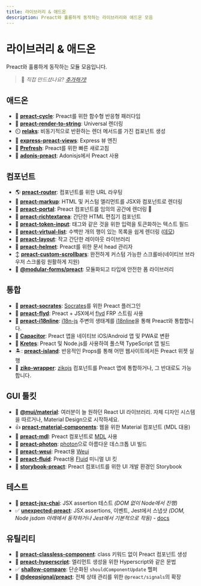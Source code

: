 ```yaml
---
title: 라이브러리 & 애드온
description: Preact와 훌륭하게 동작하는 라이브러리와 애드온 모음
---
```


# 라이브러리 & 애드온

Preact와 훌륭하게 동작하는 모듈 모음입니다.

> :information_desk_person: _직접 만드셨나요?
> [추가하기!](https://github.com/preactjs/preact-www/blob/master/content/en/about/libraries-addons.md)_

## 애드온

- :repeat: **[preact-cycle](https://github.com/developit/preact-cycle)**: Preact를 위한 함수형 반응형 패러다임
- :page_facing_up: **[preact-render-to-string](https://github.com/preactjs/preact-render-to-string)**: Universal 렌더링
- :timer_clock: **[relaks](https://github.com/trambarhq/relaks)**: 비동기적으로 반환하는 렌더 메서드를 가진 컴포넌트 생성
- :nut_and_bolt: **[express-preact-views](https://github.com/edwjusti/express-preact-views)**: Express 뷰 엔진
- :floppy_disk: **[Prefresh](https://github.com/JoviDeCroock/prefresh)**: Preact를 위한 빠른 새로고침
- :bookmark_tabs: **[adonis-preact](https://github.com/DonsWayo/adonis-preact)**: Adonisjs에서 Preact 사용

## 컴포넌트

- :earth_americas: **[preact-router](https://github.com/preactjs/preact-router)**: 컴포넌트를 위한 URL 라우팅
- :bookmark_tabs: **[preact-markup](https://github.com/developit/preact-markup)**: HTML 및 커스텀 엘리먼트를 JSX와 컴포넌트로 렌더링
- :satellite: **[preact-portal](https://github.com/developit/preact-portal)**: Preact 컴포넌트를 임의의 공간에 렌더링 :milky_way:
- :pencil: **[preact-richtextarea](https://github.com/developit/preact-richtextarea)**: 간단한 HTML 편집기 컴포넌트
- :bookmark: **[preact-token-input](https://github.com/developit/preact-token-input)**: 태그와 같은 것을 위한 입력을 토큰화하는 텍스트 필드
- :card_index: **[preact-virtual-list](https://github.com/developit/preact-virtual-list)**: 수백만 개의 행이 있는 목록을 쉽게 렌더링 ([데모](https://jsfiddle.net/developit/qqan9pdo/))
- :triangular_ruler: **[preact-layout](https://download.github.io/preact-layout/)**: 작고 간단한 레이아웃 라이브러리
- :construction_worker: **[preact-helmet](https://github.com/download/preact-helmet)**: Preact를 위한 문서 head 관리자
- :arrow_up_down: **[preact-custom-scrollbars](https://github.com/lucafalasco/preact-custom-scrollbars)**: 완전하게 커스텀 가능한 스크롤바(네이티브 브라우저 스크롤링 원활하게 지원)
- 🧱 **[@modular-forms/preact](https://modularforms.dev/)**: 모듈화되고 타입에 안전한 폼 라이브러리

## 통합

- :thought_balloon: **[preact-socrates](https://github.com/matthewmueller/preact-socrates)**: [Socrates](http://github.com/matthewmueller/socrates)를 위한 Preact 플러그인
- :rowboat: **[preact-flyd](https://github.com/xialvjun/preact-flyd)**: Preact + JSX에서 [flyd](https://github.com/paldepind/flyd) FRP 스트림 사용
- :speech_balloon: **[preact-i18nline](https://github.com/download/preact-i18nline)**: [i18n-js](https://github.com/everydayhero/i18n-js) 주변의 생태계를 [i18nline](https://github.com/download/i18nline)을 통해 Preact와 통합합니다.
- :diamond_shape_with_a_dot_inside: **[Capacitor](https://capacitorjs.com/solution/preact)**: Preact 앱을 네이티브 iOS/Android 앱 및 PWA로 변환
- :ice_cube: **[Kretes](https://kretes.dev/docs/howtos/preact-setup/)**: Preact 및 Node.js를 사용하여 풀스택 TypeScript 앱 빌드
- 🏝: **[preact-island](https://github.com/mwood23/preact-island)**: 반응적인 Props를 통해 어떤 웹사이트에서든 Preact 위젯 실행
- 🧩 **[ziko-wrapper](https://github.com/zakarialaoui10/ziko-wrapper)**: [zikojs](https://github.com/zakarialaoui10/zikojs) 컴포넌트를 Preact 앱에 통합하거나, 그 반대로도 가능합니다.

## GUI 툴킷

- 🎴 **[@mui/material](https://github.com/mui/material-ui/tree/master/examples/material-ui-preact)**: 여러분이 늘 원하던 React UI 라이브러리. 자체 디자인 시스템을 따르거나, Material Design으로 시작하세요.
- :thumbsup: **[preact-material-components](https://github.com/prateekbh/preact-material-components)**: 웹을 위한 Material 컴포넌트 (MDL 대용)
- :white_square_button: **[preact-mdl](https://github.com/developit/preact-mdl)**: Preact 컴포넌트로 [MDL](https://getmdl.io) 사용
- :rocket: **[preact-photon](https://github.com/developit/preact-photon)**: [photon](http://photonkit.com)으로 아름다운 데스크톱 UI 빌드
- :penguin: **[preact-weui](https://github.com/afeiship/preact-weui)**: Preact용 [Weui](https://github.com/afeiship/preact-weui)
- 💅 **[preact-fluid](https://github.com/ajainvivek/preact-fluid)**: Preact용 [Fluid](https://github.com/ajainvivek/preact-fluid) 미니멀 UI 킷
- :book: **[storybook-preact](https://github.com/storybooks/storybook/tree/next/app/preact)**: Preact 컴포너트를 위한 UI 개발 환경인 Storybook

## 테스트

- :microscope: **[preact-jsx-chai](https://github.com/developit/preact-jsx-chai)**: JSX assertion 테스트 _(DOM 없이 Node에서 진행)_
- :white_check_mark: **[unexpected-preact](https://github.com/bruderstein/unexpected-preact)**: JSX assertions, 이벤트, Jest에서 스냅샷 _(DOM, Node jsdom 아래에서 동작하거나 Jest에서 기본적으로 작동)_ - [docs](https://bruderstein.github.io/unexpected-preact/)

## 유틸리티

- :tophat: **[preact-classless-component](https://github.com/ld0rman/preact-classless-component)**: class 키워드 없이 Preact 컴포넌트 생성
- :hammer: **[preact-hyperscript](https://github.com/queckezz/preact-hyperscript)**: 엘리먼트 생성을 위한 Hyperscript와 같은 문법
- :white_check_mark: **[shallow-compare](https://github.com/tkh44/shallow-compare)**: 단순화된 `shouldComponentUpdate` 헬퍼
- :signal_strength: **[@deepsignal/preact](https://github.com/EthanStandel/deepsignal/tree/main/packages/preact)**: 전체 상태 관리를 위한 `@preact/signals`의 확장
